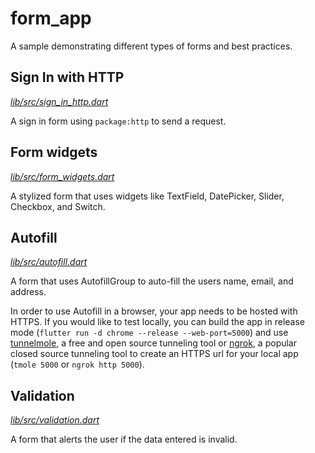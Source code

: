 # form_app

A sample demonstrating different types of forms and best practices.

## Sign In with HTTP
[*lib/src/sign_in_http.dart*](lib/src/sign_in_http.dart)

A sign in form using `package:http` to send a request.

## Form widgets
[*lib/src/form_widgets.dart*](lib/src/form_widgets.dart)

A stylized form that uses widgets like TextField, DatePicker, Slider, Checkbox,
and Switch.

## Autofill
[*lib/src/autofill.dart*](lib/src/autofill.dart)

A form that uses AutofillGroup to auto-fill the users name, email, and address.

In order to use Autofill in a browser, your app needs to be hosted with HTTPS.
If you would like to test locally, you can build the app in release mode
(`flutter run -d chrome --release --web-port=5000`) and use [tunnelmole](https://tunnelmole.com/docs), a free and open source tunneling tool or 
[ngrok](https://ngrok.com/), a popular closed source tunneling tool to create an HTTPS url for your local app (`tmole 5000` or `ngrok
http 5000`).

## Validation
[*lib/src/validation.dart*](lib/src/validation.dart)

A form that alerts the user if the data entered is invalid.

